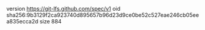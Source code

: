 version https://git-lfs.github.com/spec/v1
oid sha256:9b3129f2ca923740d895657b96d23d9ce0be52c527eae246cb05eea835ecca2d
size 884
